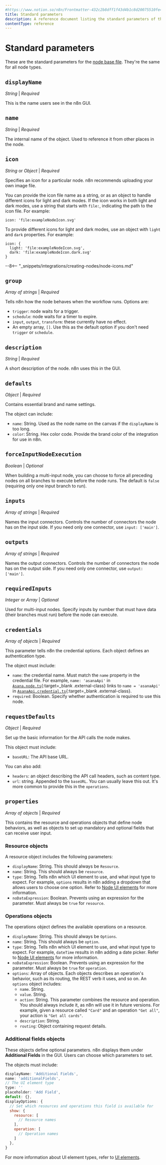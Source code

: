 ```yaml
---
#https://www.notion.so/n8n/Frontmatter-432c2b8dff1f43d4b1c8d20075510fe4
title: Standard parameters
description: A reference document listing the standard parameters of the node base file.
contentType: reference
---
```


# Standard parameters

These are the standard parameters for the [node base file](/integrations/creating-nodes/build/reference/node-base-files/). They're the same for all node types.

## `displayName`

_String_ | _Required_

This is the name users see in the n8n GUI.

## `name`

_String_ | _Required_

The internal name of the object. Used to reference it from other places in the node.

## `icon`

_String_ or _Object_ | _Required_

Specifies an icon for a particular node. n8n recommends uploading your own image file. 

You can provide the icon file name as a string, or as an object to handle different icons for light and dark modes.
If the icon works in both light and dark modes, use a string that starts with `file:`, indicating the path to the icon file. For example:

```
icon: 'file:exampleNodeIcon.svg'
```
To provide different icons for light and dark modes, use an object with `light` and `dark` properties. For example:
```
icon: { 
  light: 'file:exampleNodeIcon.svg', 
  dark: 'file:exampleNodeIcon.dark.svg' 
}
```

--8<-- "_snippets/integrations/creating-nodes/node-icons.md"

## `group`

_Array of strings_ | _Required_

Tells n8n how the node behaves when the workflow runs. Options are:

* `trigger`: node waits for a trigger.
* `schedule`: node waits for a timer to expire.
* `input`, `output`, `transform`: these currently have no effect.
* An empty array, `[]`. Use this as the default option if you don't need `trigger` or `schedule`.

## `description`

_String_ | _Required_

A short description of the node. n8n uses this in the GUI.

## `defaults`

_Object_ | _Required_

Contains essential brand and name settings.

The object can include:

* `name`: String. Used as the node name on the canvas if the `displayName` is too long.
* `color`: String. Hex color code. Provide the brand color of the integration for use in n8n.

## `forceInputNodeExecution`

_Boolean_ | _Optional_

When building a multi-input node, you can choose to force all preceding nodes on all branches to execute before the node runs. The default is `false` (requiring only one input branch to run).

## `inputs`

_Array of strings_ | _Required_

Names the input connectors. Controls the number of connectors the node has on the input side. If you need only one connector, use `input: ['main']`.


## `outputs`

_Array of strings_ | _Required_  

Names the output connectors. Controls the number of connectors the node has on the output side. If you need only one connector, use `output: ['main']`.

## `requiredInputs`

_Integer_ or _Array_ | _Optional_

Used for multi-input nodes. Specify inputs by number that must have data (their branches must run) before the node can execute.

## `credentials`

_Array of objects_ | _Required_  

This parameter tells n8n the credential options. Each object defines an authentication type.

The object must include:

* `name`: the credential name. Must match the `name` property in the credential file. For example, `name: 'asanaApi'`  in [`Asana.node.ts`](https://github.com/n8n-io/n8n/blob/master/packages/nodes-base/nodes/Asana/Asana.node.ts){:target=_blank .external-class} links to `name = 'asanaApi'` in [`AsanaApi.credential.ts`](https://github.com/n8n-io/n8n/blob/master/packages/nodes-base/credentials/AsanaApi.credentials.ts){:target=_blank .external-class}.
* `required`: Boolean. Specify whether authentication is required to use this node.

## `requestDefaults`

_Object_ | _Required_  

Set up the basic information for the API calls the node makes.

This object must include:

* `baseURL`: The API base URL.

You can also add:

* `headers`: an object describing the API call headers, such as content type.
* `url`: string. Appended to the `baseURL`. You can usually leave this out. It's more common to provide this in the `operations`.

## `properties`

_Array of objects_ | _Required_  

This contains the resource and operations objects that define node behaviors, as well as objects to set up mandatory and optional fields that can receive user input.

### Resource objects

A resource object includes the following parameters:

* `displayName`: String. This should always be `Resource`.
* `name`: String. This should always be `resource`.
* `type`: String. Tells n8n which UI element to use, and what input type to expect. For example, `options` results in n8n adding a dropdown that allows users to choose one option. Refer to [Node UI elements](/integrations/creating-nodes/build/reference/ui-elements/) for more information.
* `noDataExpression`: Boolean. Prevents using an expression for the parameter. Must always be `true` for `resource`. 

### Operations objects

The operations object defines the available operations on a resource.

* `displayName`: String. This should always be `Options`.
* `name`: String. This should always be `option`.
* `type`: String. Tells n8n which UI element to use, and what input type to expect. For example, `dateTime` results in n8n adding a date picker. Refer to [Node UI elements](/integrations/creating-nodes/build/reference/ui-elements/) for more information.
* `noDataExpression`: Boolean. Prevents using an expression for the parameter. Must always be `true` for `operation`.
* `options`: Array of objects. Each objects describes an operation's behavior, such as its routing, the REST verb it uses, and so on. An `options` object includes:
	* `name`. String.
	* `value`. String.
	* `action`: String. This parameter combines the resource and operation. You should always include it, as n8n will use it in future versions. For example, given a resource called `"Card"` and an operation `"Get all"`, your action is `"Get all cards"`.
	* `description`: String.
	* `routing`: Object containing request details.

### Additional fields objects

These objects define optional parameters. n8n displays them under **Additional Fields** in the GUI. Users can choose which parameters to set.

The objects must include:

```js
displayName: 'Additional Fields',
name: 'additionalFields',
// The UI element type
type: ''
placeholder: 'Add Field',
default: {},
displayOptions: {
  // Set which resources and operations this field is available for
  show: {
    resource: [
      // Resource names
    ],
    operation: [
      // Operation names
    ]
  },
}
```

For more information about UI element types, refer to [UI elements](/integrations/creating-nodes/build/reference/ui-elements/).
